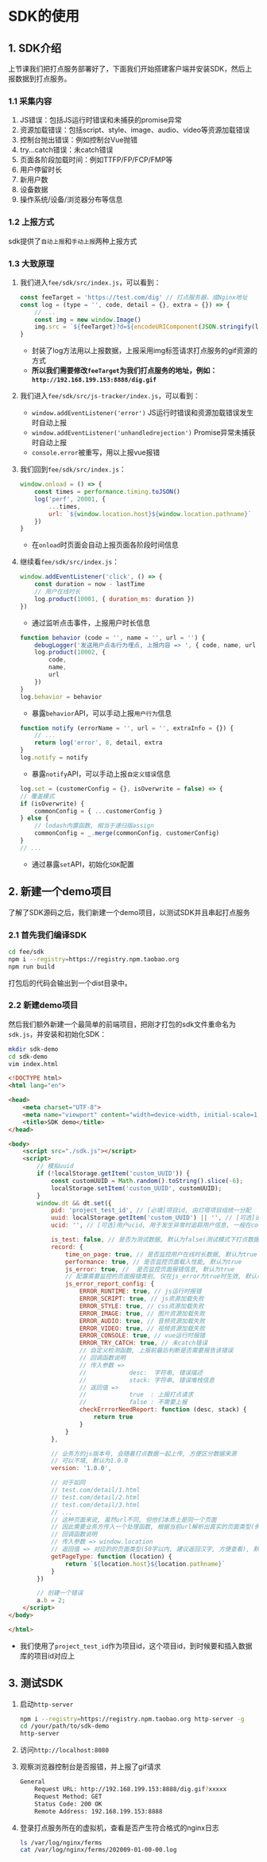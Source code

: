 # SDK的使用

## 1. SDK介绍

上节课我们把打点服务部署好了，下面我们开始搭建客户端并安装SDK，然后上报数据到打点服务。

### 1.1 采集内容

1. JS错误：包括JS运行时错误和未捕获的promise异常
2. 资源加载错误：包括script、style、image、audio、video等资源加载错误
3. 控制台抛出错误：例如控制台Vue抛错
4. try...catch错误：未catch错误
5. 页面各阶段加载时间：例如TTFP/FP/FCP/FMP等
6. 用户停留时长
7. 新用户数
8. 设备数据
9. 操作系统/设备/浏览器分布等信息

### 1.2 上报方式

sdk提供了`自动上报`和`手动上报`两种上报方式

### 1.3 大致原理

1. 我们进入`fee/sdk/src/index.js`，可以看到：

    ```js
    const feeTarget = 'https://test.com/dig' // 打点服务器，或Nginx地址
    const log = (type = '', code, detail = {}, extra = {}) => {
        // ...
        const img = new window.Image()
        img.src = `${feeTarget}?d=${encodeURIComponent(JSON.stringify(logInfo))}`
    }
    ```

    - 封装了log方法用以上报数据，上报采用img标签请求打点服务的gif资源的方式
    - **所以我们需要修改`feeTarget`为我们打点服务的地址，例如：`http://192.168.199.153:8888/dig.gif`**

2. 我们进入`fee/sdk/src/js-tracker/index.js`，可以看到：

    - `window.addEventListener('error')` JS运行时错误和资源加载错误发生时自动上报
    - `window.addEventListener('unhandledrejection')` Promise异常未捕获时自动上报
    - `console.error`被重写，用以上报vue报错

3. 我们回到`fee/sdk/src/index.js`：

    ```js
    window.onload = () => {
        const times = performance.timing.toJSON()
        log('perf', 20001, {
            ...times,
            url: `${window.location.host}${window.location.pathname}`
        })
    }
    ```

    - 在`onload`时页面会自动上报页面各阶段时间信息

4. 继续看`fee/sdk/src/index.js`：

    ```js
    window.addEventListener('click', () => {
        const duration = now - lastTime
        // 用户在线时长
        log.product(10001, { duration_ms: duration })
    })
    ```

    - 通过监听点击事件，上报用户时长信息

    ```js
    function behavior (code = '', name = '', url = '') {
        debugLogger('发送用户点击行为埋点, 上报内容 => ', { code, name, url })
        log.product(10002, {
            code,
            name,
            url
        })
    }
    log.behavior = behavior
    ```

    - 暴露`behavior`API，可以手动上报`用户行为`信息

    ```js
    function notify (errorName = '', url = '', extraInfo = {}) {
        // ...
        return log('error', 8, detail, extra
    }
    log.notify = notify
    ```

    - 暴露`notify`API，可以手动上报`自定义错误`信息

    ```js
    log.set = (customerConfig = {}, isOverwrite = false) => {
    // 覆盖模式
    if (isOverwrite) {
        commonConfig = { ...customerConfig }
    } else {
        // lodash内置函数, 相当于递归版assign
        commonConfig = _.merge(commonConfig, customerConfig)
    }
    // ...
    ```

    - 通过暴露`set`API，初始化`SDK`配置

## 2. 新建一个demo项目

了解了SDK源码之后，我们新建一个demo项目，以测试SDK并且串起打点服务

### 2.1 首先我们编译SDK

```bash
cd fee/sdk
npm i --registry=https://registry.npm.taobao.org
npm run build
```

打包后的代码会输出到一个dist目录中。

### 2.2 新建demo项目

然后我们额外新建一个最简单的前端项目，把刚才打包的sdk文件重命名为`sdk.js`，并安装和初始化SDK：

```bash
mkdir sdk-demo
cd sdk-demo
vim index.html
```

```html
<!DOCTYPE html>
<html lang="en">

<head>
    <meta charset="UTF-8">
    <meta name="viewport" content="width=device-width, initial-scale=1.0">
    <title>SDK demo</title>
</head>

<body>
    <script src="./sdk.js"></script>
    <script>
        // 模拟uuid
        if (!localStorage.getItem('custom_UUID')) {
            const customUUID = Math.random().toString().slice(-6);
            localStorage.setItem('custom_UUID', customUUID);
        }
        window.dt && dt.set({
            pid: 'project_test_id', // [必填]项目id, 由灯塔项目组统一分配
            uuid: localStorage.getItem('custom_UUID') || '', // [可选]设备唯一id, 用于计算uv数&设备分布. 一般在cookie中可以取到, 没有uuid可用设备mac/idfa/imei替代. 或者在storage的key中存入随机数字, 模拟设备唯一id.
            ucid: '', // [可选]用户ucid, 用于发生异常时追踪用户信息, 一般在cookie中可以取到, 没有可传空字符串

            is_test: false, // 是否为测试数据, 默认为false(测试模式下打点数据仅供浏览, 不会展示在系统中)
            record: {
                time_on_page: true, // 是否监控用户在线时长数据, 默认为true
                performance: true, // 是否监控页面载入性能, 默认为true
                js_error: true, //  是否监控页面报错信息, 默认为true
                // 配置需要监控的页面报错类别, 仅在js_error为true时生效, 默认均为true(可以将配置改为false, 以屏蔽不需要上报的错误类别)
                js_error_report_config: {
                    ERROR_RUNTIME: true, // js运行时报错
                    ERROR_SCRIPT: true, // js资源加载失败
                    ERROR_STYLE: true, // css资源加载失败
                    ERROR_IMAGE: true, // 图片资源加载失败
                    ERROR_AUDIO: true, // 音频资源加载失败
                    ERROR_VIDEO: true, // 视频资源加载失败
                    ERROR_CONSOLE: true, // vue运行时报错
                    ERROR_TRY_CATCH: true, // 未catch错误
                    // 自定义检测函数, 上报前最后判断是否需要报告该错误
                    // 回调函数说明
                    // 传入参数 => 
                    //            desc:  字符串, 错误描述
                    //            stack: 字符串, 错误堆栈信息
                    // 返回值 =>  
                    //            true  : 上报打点请求
                    //            false : 不需要上报
                    checkErrrorNeedReport: function (desc, stack) {
                        return true
                    }
                }
            },

            // 业务方的js版本号, 会随着打点数据一起上传, 方便区分数据来源
            // 可以不填, 默认为1.0.0
            version: '1.0.0',

            // 对于如同
            // test.com/detail/1.html
            // test.com/detail/2.html
            // test.com/detail/3.html
            // ...
            // 这种页面来说, 虽然url不同, 但他们本质上是同一个页面
            // 因此需要业务方传入一个处理函数, 根据当前url解析出真实的页面类型(例如: 二手房列表/经纪人详情页), 以便灯塔系统对错误来源进行分类
            // 回调函数说明
            // 传入参数 => window.location
            // 返回值 => 对应的的页面类型(50字以内, 建议返回汉字, 方便查看), 默认是返回当前页面的url
            getPageType: function (location) {
                return `${location.host}${location.pathname}`
            }
        })

        // 创建一个错误
        a.b = 2;
    </script>
</body>

</html>
```

- 我们使用了`project_test_id`作为项目id，这个项目id，到时候要和插入数据库的项目id对应上

## 3. 测试SDK

1. 启动`http-server`

    ```bash
    npm i --registry=https://registry.npm.taobao.org http-server -g
    cd /your/path/to/sdk-demo
    http-server
    ```

2. 访问`http://localhost:8080`

3. 观察浏览器控制台是否报错，并上报了gif请求

    ```bash
    General
        Request URL: http://192.168.199.153:8888/dig.gif?xxxxx
        Request Method: GET
        Status Code: 200 OK
        Remote Address: 192.168.199.153:8888
    ```

4. 登录打点服务所在的虚拟机，查看是否产生符合格式的nginx日志

    ```bash
    ls /var/log/nginx/ferms
    cat /var/log/nginx/ferms/202009-01-00-00.log
    ```
